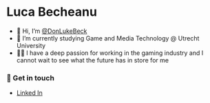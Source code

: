 # Luca Becheanu

- 👋 Hi, I’m [@DonLukeBeck](https://github.com/DonLukeBeck)
- 🌱 I’m currently studying Game and Media Technology @ Utrecht University
- 🐱‍💻 I have a deep passion for working in the gaming industry and I cannot wait to see what the future has in store for me

### 💬 Get in touch

- [Linked In](https://www.linkedin.com/in/donlukebeck/)

